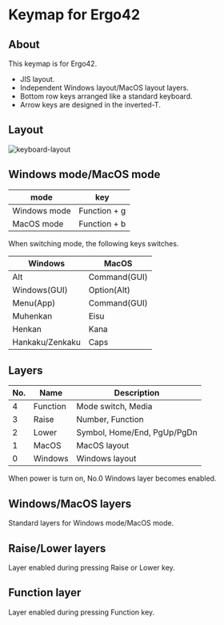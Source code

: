 # Keymap for Ergo42

## About

This keymap is for Ergo42.

- JIS layout.
- Independent Windows layout/MacOS layout layers.
- Bottom row keys arranged like a standard keyboard.
- Arrow keys are designed in the inverted-T.

## Layout

![keyboard-layout](https://user-images.githubusercontent.com/1042121/45888288-aa35ed00-bdf8-11e8-8741-71fe9a0fadc6.png)

## Windows mode/MacOS mode

|mode        |key         |
|------------|------------|
|Windows mode|Function + g|
|MacOS mode  |Function + b|

When switching mode, the following keys switches.

|Windows        |MacOS       |
|---------------|------------|
|Alt            |Command(GUI)|
|Windows(GUI)   |Option(Alt) |
|Menu(App)      |Command(GUI)|
|Muhenkan       |Eisu        |
|Henkan         |Kana        |
|Hankaku/Zenkaku|Caps        |

## Layers

|No.|Name    |Description                |
|---|--------|---------------------------|
| 4 |Function|Mode switch, Media         |
| 3 |Raise   |Number, Function           |
| 2 |Lower   |Symbol, Home/End, PgUp/PgDn|
| 1 |MacOS   |MacOS layout               |
| 0 |Windows |Windows layout             |

When power is turn on, No.0 Windows layer becomes enabled.

## Windows/MacOS layers

Standard layers for Windows mode/MacOS mode.

## Raise/Lower layers

Layer enabled during pressing Raise or Lower key.

## Function layer

Layer enabled during pressing Function key.
